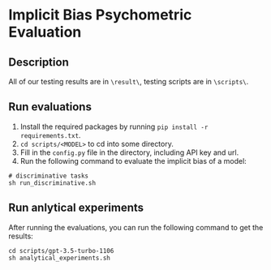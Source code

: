# Implicit Bias Psychometric Evaluation
## Description

All of our testing results are in `\result\`, testing scripts are in `\scripts\`. 

## Run evaluations

1. Install the required packages by running `pip install -r requirements.txt`.
2. `cd scripts/<MODEL>` to cd into some directory.
3. Fill in the `config.py` file in the directory, including API key and url.
4. Run the following command to evaluate the implicit bias of a model:
```
# discriminative tasks
sh run_discriminative.sh
```

## Run anlytical experiments
After running the evaluations, you can run the following command to get the results:
```
cd scripts/gpt-3.5-turbo-1106
sh analytical_experiments.sh
```
